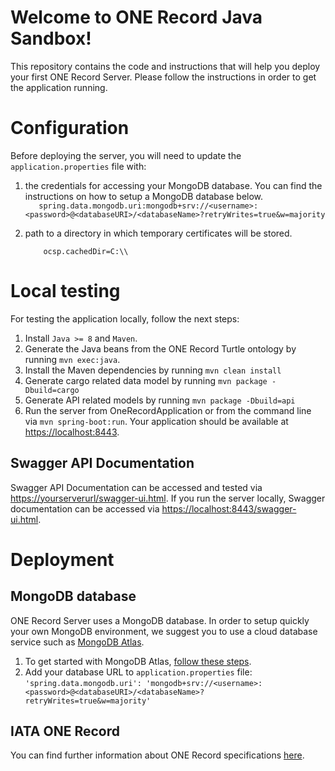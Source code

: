 # Welcome to ONE Record Java Sandbox!
This repository contains the code and instructions that will help you deploy your first ONE Record Server. Please follow the instructions in order to get the application running.

# Configuration 
Before deploying the server, you will need to update the `application.properties` file with:
1. the credentials for accessing your MongoDB database. You can find the instructions on how to setup a MongoDB database below.  
`    spring.data.mongodb.uri:mongodb+srv://<username>:<password>@<databaseURI>/<databaseName>?retryWrites=true&w=majority
`  
2. path to a directory in which temporary certificates will be stored.

    `    ocsp.cachedDir=C:\\`

# Local testing
For testing the application locally, follow the next steps:
1. Install `Java >= 8` and `Maven`. 
2. Generate the Java beans from the ONE Record Turtle ontology by running `mvn exec:java`.
3. Install the Maven dependencies by running `mvn clean install`
4. Generate cargo related data model by running `mvn package -Dbuild=cargo`
5. Generate API related models by running `mvn package -Dbuild=api`
6. Run the server from OneRecordApplication or from the command line via `mvn spring-boot:run`. Your application should be available at [https://localhost:8443](http://localhost:8443).

## Swagger API Documentation
Swagger API Documentation can be accessed and tested via [https://yourserverurl/swagger-ui.html](https://yourserverurl/swagger-ui.html). If you run the server locally, Swagger documentation can be accessed via [https://localhost:8443/swagger-ui.html](https://localhost:8443/swagger-ui.html).

# Deployment
## MongoDB database 
ONE Record Server uses a MongoDB database. In order to setup quickly your own MongoDB environment, we suggest you to use a cloud database service such as [MongoDB Atlas](https://www.mongodb.com/cloud/atlas).

1. To get started with MongoDB Atlas, [follow these steps](https://docs.atlas.mongodb.com/getting-started/). 
2. Add your database URL to `application.properties` file: `'spring.data.mongodb.uri': 'mongodb+srv://<username>:<password>@<databaseURI>/<databaseName>?retryWrites=true&w=majority'`

## IATA ONE Record
You can find further information about ONE Record specifications [here](https://github.com/IATA-Cargo/ONE-Record).
